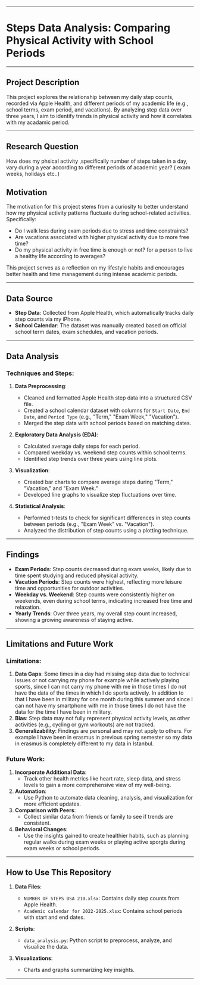 
---

# Steps Data Analysis: Comparing Physical Activity with School Periods

---

## Project Description

This project explores the relationship between my daily step counts, recorded via Apple Health, and different periods of my academic life (e.g., school terms, exam period, and vacations). By analyzing step data over three years, I aim to identify trends in physical activity and how it correlates with my acadamic period.

---

## Research Question

How does my phsical activity ,specifically number of steps taken in a day, vary during a year according to different periods of academic year? ( exam weeks, holidays etc..)

## Motivation

The motivation for this project stems from a curiosity to better understand how my physical activity patterns fluctuate during school-related activities. Specifically:
- Do I walk less during exam periods due to stress and time constraints?
- Are vacations associated with higher physical activity due to more free time?
- Do my physical activity in free time is enough or not? for a person to live a healthy life according to averages?

This project serves as a reflection on my lifestyle habits and encourages better health and time management during intense academic periods.

---

## Data Source

- **Step Data**: Collected from Apple Health, which automatically tracks daily step counts via my iPhone.
- **School Calendar**: The dataset was manually created based on official school term dates, exam schedules, and vacation periods.

---

## Data Analysis

### Techniques and Steps:

1. **Data Preprocessing**:
   - Cleaned and formatted Apple Health step data into a structured CSV file.
   - Created a school calendar dataset with columns for `Start Date`, `End Date`, and `Period Type` (e.g., "Term," "Exam Week," "Vacation").
   - Merged the step data with school periods based on matching dates.

2. **Exploratory Data Analysis (EDA)**:
   - Calculated average daily steps for each period.
   - Compared weekday vs. weekend step counts within school terms.
   - Identified step trends over three years using line plots.

3. **Visualization**:
   - Created bar charts to compare average steps during "Term," "Vacation," and "Exam Week."
   - Developed line graphs to visualize step fluctuations over time.

4. **Statistical Analysis**:
   - Performed t-tests to check for significant differences in step counts between periods (e.g., "Exam Week" vs. "Vacation").
   - Analyzed the distribution of step counts using a plotting technique.

---

## Findings

- **Exam Periods**: Step counts decreased during exam weeks, likely due to time spent studying and reduced physical activity.
- **Vacation Periods**: Step counts were highest, reflecting more leisure time and opportunities for outdoor activities.
- **Weekday vs. Weekend**: Step counts were consistently higher on weekends, even during school terms, indicating increased free time and relaxation.
- **Yearly Trends**: Over three years, my overall step count increased, showing a growing awareness of staying active.

---

## Limitations and Future Work

### Limitations:
1. **Data Gaps**: Some times in a day had missing step data due to technical issues or not carrying my phone for example while actively playing sports, since I can not carry my phone with me in those times I do not have the data of the times in which I do sports actively. In addition to that I have been in military for one month during this summer and since I can not have my smartphone with me in those times I do not have the data for the time I have been in military.
2. **Bias**: Step data may not fully represent physical activity levels, as other activities (e.g., cycling or gym workouts) are not tracked.
3. **Generalizability**: Findings are personal and may not apply to others. For example I have been in erasmus in previous spring semester so my data in erasmus is completely different to my data in Istanbul.

### Future Work:
1. **Incorporate Additional Data**:
   - Track other health metrics like heart rate, sleep data, and stress levels to gain a more comprehensive view of my well-being.
2. **Automation**:
   - Use Python to automate data cleaning, analysis, and visualization for more efficient updates.
3. **Comparison with Peers**:
   - Collect similar data from friends or family to see if trends are consistent.
4. **Behavioral Changes**:
   - Use the insights gained to create healthier habits, such as planning regular walks during exam weeks or playing active sporgts during exam weeks or school periods.

---

## How to Use This Repository

1. **Data Files**:
   - `NUMBER OF STEPS DSA 210.xlsx`: Contains daily step counts from Apple Health.
   - `Academic calendar for 2022-2025.xlsx`: Contains school periods with start and end dates.

2. **Scripts**:
   - `data_analysis.py`: Python script to preprocess, analyze, and visualize the data.

3. **Visualizations**:
   - Charts and graphs summarizing key insights.

---

